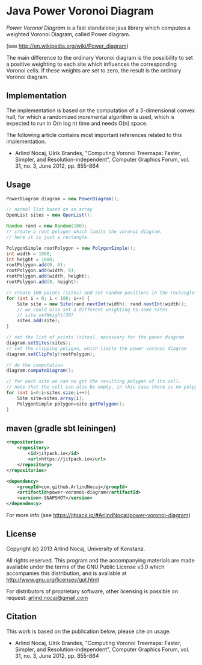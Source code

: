 Java Power Voronoi Diagram
=====================

*Power Voronoi Diagram* is a fast standalone java library which computes a weighted Voronoi Diagram, called Power diagram.

(see <http://en.wikipedia.org/wiki/Power_diagram>)

The main difference to the ordinary Voronoi diagram is the possibility to set a positive weighting to each site which influences the corresponding Voronoi cells. If these weights are set to zero, the result is the ordinary Voronoi diagram.

Implementation
---------------
The implementation is based on the computation of a 3-dimensional convex hull, for which a randomized incremental algorithm is used, which is expected to run in O(n log n) time and needs O(n) space.

The following article contains most important references related to this implementation.

* Arlind Nocaj, Ulrik Brandes, "Computing Voronoi Treemaps: Faster, Simpler, and Resolution-independent", Computer Graphics Forum, vol. 31, no. 3, June 2012, pp. 855-864


Usage
-------------

```java
PowerDiagram diagram = new PowerDiagram();

// normal list based on an array
OpenList sites = new OpenList();

Random rand = new Random(100);
// create a root polygon which limits the voronoi diagram.
// here it is just a rectangle.

PolygonSimple rootPolygon = new PolygonSimple();
int width = 1000;
int height = 1000;
rootPolygon.add(0, 0);
rootPolygon.add(width, 0);
rootPolygon.add(width, height);
rootPolygon.add(0, height);

// create 100 points (sites) and set random positions in the rectangle defined above.
for (int i = 0; i < 100; i++) {
	Site site = new Site(rand.nextInt(width), rand.nextInt(width));
	// we could also set a different weighting to some sites
	// site.setWeight(30)
	sites.add(site);
}

// set the list of points (sites), necessary for the power diagram
diagram.setSites(sites);
// set the clipping polygon, which limits the power voronoi diagram
diagram.setClipPoly(rootPolygon);

// do the computation
diagram.computeDiagram();

// for each site we can no get the resulting polygon of its cell. 
// note that the cell can also be empty, in this case there is no polygon for the corresponding site.
for (int i=0;i<sites.size;i++){
	Site site=sites.array[i];
	PolygonSimple polygon=site.getPolygon();
}
```

maven (gradle sbt leiningen)
-------------

```xml
<repositories>
	<repository>
	    <id>jitpack.io</id>
	    <url>https://jitpack.io</url>
	</repository>
</repositories>

<dependency>
    <groupId>com.github.ArlindNocaj</groupId>
    <artifactId>power-voronoi-diagram</artifactId>
    <version>-SNAPSHOT</version>
</dependency>
```
For more info (see <https://jitpack.io/#ArlindNocaj/power-voronoi-diagram>)

License
------------------------

Copyright (c) 2013 Arlind Nocaj, University of Konstanz.

All rights reserved. This program and the accompanying materials are made available under the terms of the GNU Public License v3.0 which accompanies this distribution, and is available at http://www.gnu.org/licenses/gpl.html

For distributors of proprietary software, other licensing is possible on request: arlind.nocaj@gmail.com


Citation
-----------------

This work is based on the publication below, please cite on usage.

* Arlind Nocaj, Ulrik Brandes, "Computing Voronoi Treemaps: Faster, Simpler, and Resolution-independent", Computer Graphics Forum, vol. 31, no. 3, June 2012, pp. 855-864
